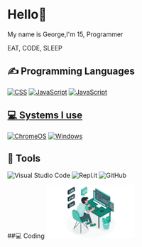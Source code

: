 <h1>Hello👋</h1>
<p>My name is George,I'm 15, Programmer</p>
<p>EAT, CODE, SLEEP</p>

<h2>✍ Programming Languages</h2>
<p>
   <a href=""<img alt="HTML" src="https://img.shields.io/badge/HTML-E34F26.svg?logo=html5&logoColor=white"></a>
  <a href=><img alt="CSS" src="https://img.shields.io/badge/CSS-1572B6.svg?logo=css3&logoColor=white"></a>
  <a href=><img alt="JavaScript" src="https://img.shields.io/badge/JavaScript-F7DF1E.svg?logo=javascript&logoColor=white"></a>
  <a href=""><img alt="JavaScript" src="https://img.shields.io/badge/javascript-%23323330.svg?style=for-the-badge&logo=javascript&logoColor=%23F7DF1E">
     </p>

<h2>💻 Systems I use</h2>
<p>
  <a href="https://www.google.com/intl/en_ca/chromebook/chrome-os/"><img src="https://img.shields.io/badge/chrome%20os-3d89fc?logo=google%20chrome&logoColor=white" alt="ChromeOS"></a>
  <a href="https://www.microsoft.com/en-ca/windows/"><img src="https://img.shields.io/badge/Windows-0078D6?logo=windows&logoColor=white" alt="Windows"></a>
</p>

## 🔧 Tools
  ![Visual Studio Code](https://img.shields.io/badge/Visual%20Studio%20Code-0078d7.svg?style=for-the-badge&logo=visual-studio-code&logoColor=white)
  ![Repl.it](https://img.shields.io/badge/Repl.it-%230D101E.svg?style=for-the-badge&logo=replit&logoColor=white)
  ![GitHub](https://img.shields.io/badge/github-%23121011.svg?style=for-the-badge&logo=github&logoColor=white)
  
 ##💻 Coding
      <img src="./images/CodingImage.Jpeg.jpg" width="200">
